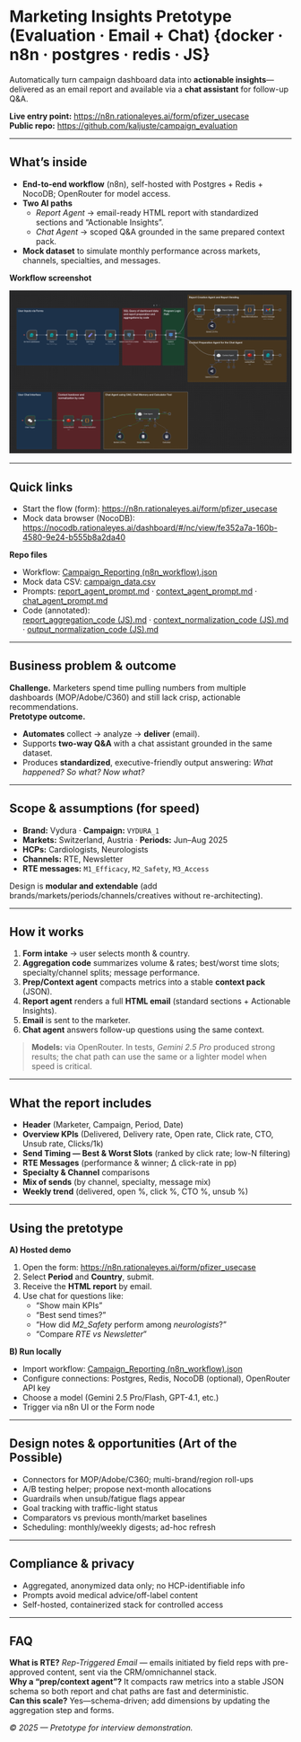 # Marketing Insights Pretotype (Evaluation · Email + Chat) {docker · n8n · postgres · redis · JS}

Automatically turn campaign dashboard data into **actionable insights**—delivered as an email report and available via a **chat assistant** for follow-up Q&A.

**Live entry point:** <https://n8n.rationaleyes.ai/form/pfizer_usecase>  
**Public repo:** <https://github.com/kaljuste/campaign_evaluation>

---

## What’s inside
- **End-to-end workflow** (n8n), self-hosted with Postgres + Redis + NocoDB; OpenRouter for model access.
- **Two AI paths**  
  - *Report Agent* → email-ready HTML report with standardized sections and “Actionable Insights”.  
  - *Chat Agent* → scoped Q&A grounded in the same prepared context pack.
- **Mock dataset** to simulate monthly performance across markets, channels, specialties, and messages.

**Workflow screenshot**

![n8n workflow screenshot](n8n_workflows.png)

---

## Quick links
- Start the flow (form): <https://n8n.rationaleyes.ai/form/pfizer_usecase>  
- Mock data browser (NocoDB): <https://nocodb.rationaleyes.ai/dashboard/#/nc/view/fe352a7a-160b-4580-9e24-b555b8a2da40>

**Repo files**
- Workflow: [Campaign_Reporting (n8n_workflow).json](Campaign_Reporting%20(n8n_workflow).json)
- Mock data CSV: [campaign_data.csv](campaign_data.csv)
- Prompts: [report_agent_prompt.md](report_agent_prompt.md) · [context_agent_prompt.md](context_agent_prompt.md) · [chat_agent_prompt.md](chat_agent_prompt.md)
- Code (annotated):  
  [report_aggregation_code (JS).md](report_aggregation_code%20(JS).md) ·
  [context_normalization_code (JS).md](context_normalization_code%20(JS).md) ·
  [output_normalization_code (JS).md](output_normalization_code%20(JS).md)

---

## Business problem & outcome
**Challenge.** Marketers spend time pulling numbers from multiple dashboards (MOP/Adobe/C360) and still lack crisp, actionable recommendations.  
**Pretotype outcome.**
- **Automates** collect → analyze → **deliver** (email).
- Supports **two-way Q&A** with a chat assistant grounded in the same dataset.
- Produces **standardized**, executive-friendly output answering: *What happened? So what? Now what?*

---

## Scope & assumptions (for speed)
- **Brand:** Vydura · **Campaign:** `VYDURA_1`
- **Markets:** Switzerland, Austria · **Periods:** Jun–Aug 2025
- **HCPs:** Cardiologists, Neurologists
- **Channels:** RTE, Newsletter
- **RTE messages:** `M1_Efficacy`, `M2_Safety`, `M3_Access`

Design is **modular and extendable** (add brands/markets/periods/channels/creatives without re-architecting).

---

## How it works
1. **Form intake** → user selects month & country.  
2. **Aggregation code** summarizes volume & rates; best/worst time slots; specialty/channel splits; message performance.  
3. **Prep/Context agent** compacts metrics into a stable **context pack** (JSON).  
4. **Report agent** renders a full **HTML email** (standard sections + Actionable Insights).  
5. **Email** is sent to the marketer.  
6. **Chat agent** answers follow-up questions using the same context.

> **Models:** via OpenRouter. In tests, *Gemini 2.5 Pro* produced strong results; the chat path can use the same or a lighter model when speed is critical.

---

## What the report includes
- **Header** (Marketer, Campaign, Period, Date)  
- **Overview KPIs** (Delivered, Delivery rate, Open rate, Click rate, CTO, Unsub rate, Clicks/1k)  
- **Send Timing — Best & Worst Slots** (ranked by click rate; low-N filtering)  
- **RTE Messages** (performance & winner; Δ click-rate in pp)  
- **Specialty & Channel** comparisons  
- **Mix of sends** (by channel, specialty, message mix)  
- **Weekly trend** (delivered, open %, click %, CTO %, unsub %)

---

## Using the pretotype
**A) Hosted demo**
1. Open the form: <https://n8n.rationaleyes.ai/form/pfizer_usecase>  
2. Select **Period** and **Country**, submit.  
3. Receive the **HTML report** by email.  
4. Use chat for questions like:
   - “Show main KPIs”
   - “Best send times?”
   - “How did *M2_Safety* perform among *neurologists*?”
   - “Compare *RTE vs Newsletter*”

**B) Run locally**
- Import workflow: [Campaign_Reporting (n8n_workflow).json](Campaign_Reporting%20(n8n_workflow).json)  
- Configure connections: Postgres, Redis, NocoDB (optional), OpenRouter API key  
- Choose a model (Gemini 2.5 Pro/Flash, GPT-4.1, etc.)  
- Trigger via n8n UI or the Form node

---

## Design notes & opportunities (Art of the Possible)
- Connectors for MOP/Adobe/C360; multi-brand/region roll-ups  
- A/B testing helper; propose next-month allocations  
- Guardrails when unsub/fatigue flags appear  
- Goal tracking with traffic-light status  
- Comparators vs previous month/market baselines  
- Scheduling: monthly/weekly digests; ad-hoc refresh

---

## Compliance & privacy
- Aggregated, anonymized data only; no HCP-identifiable info  
- Prompts avoid medical advice/off-label content  
- Self-hosted, containerized stack for controlled access

---

## FAQ
**What is RTE?** *Rep-Triggered Email* — emails initiated by field reps with pre-approved content, sent via the CRM/omnichannel stack.  
**Why a “prep/context agent”?** It compacts raw metrics into a stable JSON schema so both report and chat paths are fast and deterministic.  
**Can this scale?** Yes—schema-driven; add dimensions by updating the aggregation step and forms.

*© 2025 — Pretotype for interview demonstration.*
